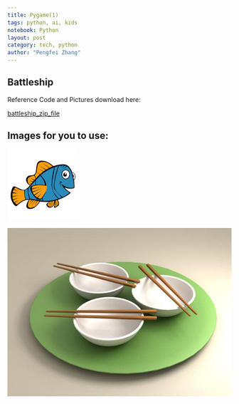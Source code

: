 ```yaml
---
title: Pygame(1)
tags: python, ai, kids
notebook: Python
layout: post
category: tech, python
author: "Pengfei Zhang"
---
```


## Battleship

Reference Code and Pictures download here:



[battleship_zip_file](https://github.com/ZionPF/python_class/blob/master/pygame/battleship1/battleship1.zip?raw=true)



## Images for you to use:


![fish](https://github.com/ZionPF/python_class/blob/master/pygame/pygame_test/fish.png?raw=true)



![plate](https://github.com/ZionPF/python_class/blob/master/pygame/pygame_test/sushiplate.jpeg?raw=true)



